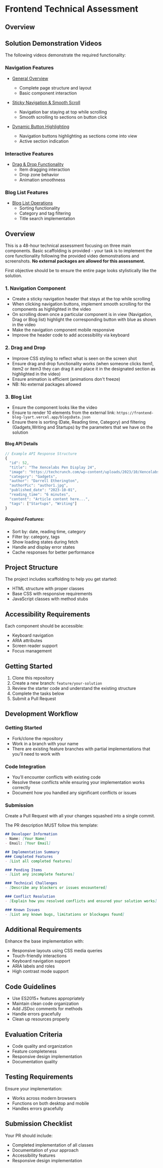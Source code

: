 # Frontend Technical Assessment

## Overview

## Solution Demonstration Videos
The following videos demonstrate the required functionality:

### Navigation Features
- [General Overview](https://drive.google.com/file/d/1KwMSwv47rR01mc3tRzGUtmBCWo9Byvfp/view?usp=drive_link)
  - Complete page structure and layout
  - Basic component interaction

- [Sticky Navigation & Smooth Scroll](https://drive.google.com/file/d/1UHYS6FvD8NKVFf8JPK5RagTvJc0Tdx73/view?usp=drive_link)
  - Navigation bar staying at top while scrolling
  - Smooth scrolling to sections on button click

- [Dynamic Button Highlighting](https://drive.google.com/file/d/14aCqRu_OKDWSq1yeLPAOO5UTYUE4LusF/view?usp=drive_link)
  - Navigation buttons highlighting as sections come into view
  - Active section indication

### Interactive Features
- [Drag & Drop Functionality](https://drive.google.com/file/d/13UeM2nJfwKjcMUR8d6lsQsiPTSN38ykw/view?usp=drive_link)
  - Item dragging interaction
  - Drop zone behavior
  - Animation smoothness

### Blog List Features
- [Blog List Operations](https://drive.google.com/file/d/1PU_ezhq1s3onaMSJcOwRsoz8pdz4zC5f/view?usp=drive_link)
  - Sorting functionality
  - Category and tag filtering
  - Title search implementation

## Overview
This is a 48-hour technical assessment focusing on three main components. Basic scaffolding is provided - your task is to implement the core functionality following the provided video demonstrations and screenshots. **No external packages are allowed for this assessment.**

First objective should be to ensure the entire page looks stylistically like the solution.

### 1. Navigation Component
- Create a sticky navigation header that stays at the top while scrolling
- When clicking navigation buttons, implement smooth scrolling for the components as highlighted in the video
- On scrolling down once a particular component is in view (Navigation, Drag or Blog list) highlight the corresponding button with blue as shown in the video
- Make the navigation component mobile responsive
- Improve the header code to add accessibility via keyboard

### 2. Drag and Drop
- Improve CSS styling to reflect what is seen on the screen shot
- Ensure drag and drop functionality works (when someone clicks item1, item2 or item3 they can drag it and place it in the designated section as highlighted in the video)
- Ensure animation is efficient (animations don't freeze)
- NB: No external packages allowed

### 3. Blog List
- Ensure the component looks like the video
- Ensure to render 10 elements from the external link: `https://frontend-blog-lyart.vercel.app/blogsData.json`
- Ensure there is sorting (Date, Reading time, Category) and filtering (Gadgets,Writing and Startups) by the parameters that we have on the solution

#### Blog API Details
```javascript
// Example API Response Structure
{
  "id": 52,
  "title": "The Xencelabs Pen Display 24",
  "image": "https://techcrunch.com/wp-content/uploads/2023/10/Xencelabs-Pen-Display-24-6.jpg",
  "category": "Gadgets",
  "author": "Darrell Etherington",
  "authorPic": "author1.jpg",
  "published_date": "2023-10-01",
  "reading_time": "6 minutes",
  "content": "Article content here...",
  "tags": ["Startups", "Writing"]
}
```

##### Required Features:
- Sort by: date, reading time, category
- Filter by: category, tags
- Show loading states during fetch
- Handle and display error states
- Cache responses for better performance

## Project Structure
The project includes scaffolding to help you get started:
- HTML structure with proper classes
- Base CSS with responsive requirements
- JavaScript classes with method stubs

## Accessibility Requirements
Each component should be accessible:
- Keyboard navigation
- ARIA attributes
- Screen reader support
- Focus management

## Getting Started
1. Clone this repository
2. Create a new branch: `feature/your-solution`
3. Review the starter code and understand the existing structure
4. Complete the tasks below
5. Submit a Pull Request


## Development Workflow

### Getting Started
- Fork/clone the repository
- Work in a branch with your name
- There are existing feature branches with partial implementations that you'll need to work with

### Code Integration
- You'll encounter conflicts with existing code
- Resolve these conflicts while ensuring your implementation works correctly
- Document how you handled any significant conflicts or issues

### Submission
Create a Pull Request with all your changes squashed into a single commit.

The PR description MUST follow this template:

```md
## Developer Information
- Name: [Your Name]
- Email: [Your Email]

## Implementation Summary
### Completed Features
- [List all completed features]

### Pending Items
- [List any incomplete features]

### Technical Challenges
- [Describe any blockers or issues encountered]

### Conflict Resolution
- [Explain how you resolved conflicts and ensured your solution works]

### Known Issues
- [List any known bugs, limitations or blockages found]
```

## Additional Requirements
Enhance the base implementation with:
- Responsive layouts using CSS media queries
- Touch-friendly interactions
- Keyboard navigation support
- ARIA labels and roles
- High contrast mode support

## Code Guidelines
- Use ES2015+ features appropriately
- Maintain clean code organization
- Add JSDoc comments for methods
- Handle errors gracefully
- Clean up resources properly

## Evaluation Criteria
- Code quality and organization
- Feature completeness
- Responsive design implementation
- Documentation quality

## Testing Requirements
Ensure your implementation:
- Works across modern browsers
- Functions on both desktop and mobile
- Handles errors gracefully

## Submission Checklist
Your PR should include:
- Completed implementation of all classes
- Documentation of your approach
- Accessibility features
- Responsive design implementation

